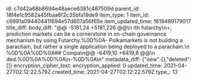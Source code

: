 id: c7d42a68b8694e48aece6381c487509d
parent_id: 18f4e1c9582a45fbaa6f2c35bfa19de9
item_type: 1
item_id: c6991a09440441f694e57d607a56f65e
item_updated_time: 1619489179017
title_diff: 
body_diff: "@@ -5181,24 +5181,226 @@\\n ith futarchy\\n+, prediction markets can be a cornerstone in  on-chain governance mechanism by using Futarchy.%0D%0A- Polkamarkets is not building a parachain, but rather a single application being deployed to a parachain.\\n %0D%0A%0D%0A## Compa\\n@@ -6419,10 +6419,8 @@\\n ded.%0D%0A%0D%0A\\n-%0D%0A\\n"
metadata_diff: {"new":{},"deleted":[]}
encryption_cipher_text: 
encryption_applied: 0
updated_time: 2021-04-27T02:12:22.579Z
created_time: 2021-04-27T02:12:22.579Z
type_: 13